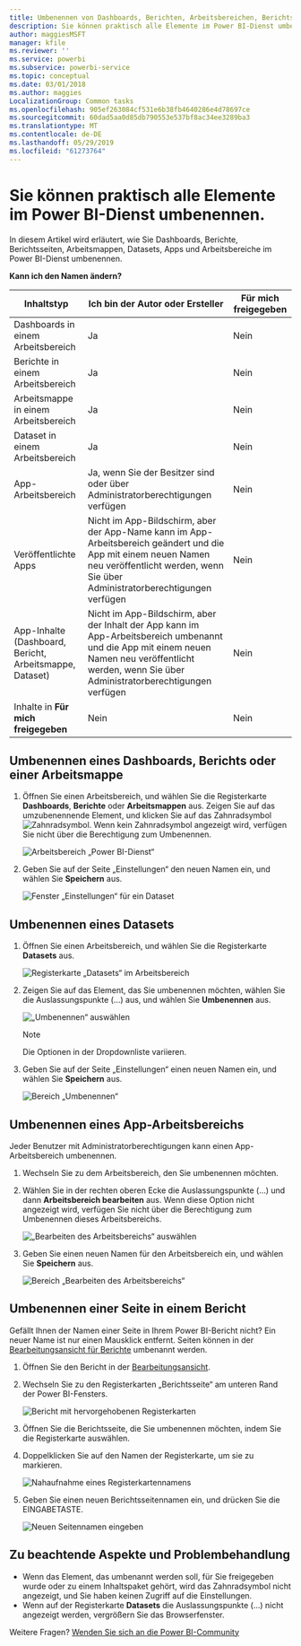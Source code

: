 ```yaml
---
title: Umbenennen von Dashboards, Berichten, Arbeitsbereichen, Berichtsseiten und Datasets
description: Sie können praktisch alle Elemente im Power BI-Dienst umbenennen.
author: maggiesMSFT
manager: kfile
ms.reviewer: ''
ms.service: powerbi
ms.subservice: powerbi-service
ms.topic: conceptual
ms.date: 03/01/2018
ms.author: maggies
LocalizationGroup: Common tasks
ms.openlocfilehash: 905ef263084cf531e6b38fb4640286e4d78697ce
ms.sourcegitcommit: 60dad5aa0d85db790553e537bf8ac34ee3289ba3
ms.translationtype: MT
ms.contentlocale: de-DE
ms.lasthandoff: 05/29/2019
ms.locfileid: "61273764"
---
```

# <a name="rename-almost-anything-in-power-bi-service"></a>Sie können praktisch alle Elemente im Power BI-Dienst umbenennen.
In diesem Artikel wird erläutert, wie Sie Dashboards, Berichte, Berichtsseiten, Arbeitsmappen, Datasets, Apps und Arbeitsbereiche im Power BI-Dienst umbenennen.

**Kann ich den Namen ändern?**

| Inhaltstyp | Ich bin der Autor oder Ersteller | Für mich freigegeben |
| --- | --- | --- |
| Dashboards in einem Arbeitsbereich |Ja |Nein |
| Berichte in einem Arbeitsbereich |Ja |Nein |
| Arbeitsmappe in einem Arbeitsbereich |Ja |Nein |
| Dataset in einem Arbeitsbereich |Ja |Nein |
| App-Arbeitsbereich |Ja, wenn Sie der Besitzer sind oder über Administratorberechtigungen verfügen |Nein |
| Veröffentlichte Apps |Nicht im App-Bildschirm, aber der App-Name kann im App-Arbeitsbereich geändert und die App mit einem neuen Namen neu veröffentlicht werden, wenn Sie über Administratorberechtigungen verfügen |Nein |
| App-Inhalte (Dashboard, Bericht, Arbeitsmappe, Dataset) |Nicht im App-Bildschirm, aber der Inhalt der App kann im App-Arbeitsbereich umbenannt und die App mit einem neuen Namen neu veröffentlicht werden, wenn Sie über Administratorberechtigungen verfügen |Nein |
| Inhalte in **Für mich freigegeben** |Nein |Nein |

## <a name="rename-a-dashboard-report-or-workbook"></a>Umbenennen eines Dashboards, Berichts oder einer Arbeitsmappe
1. Öffnen Sie einen Arbeitsbereich, und wählen Sie die Registerkarte **Dashboards**, **Berichte** oder **Arbeitsmappen** aus. Zeigen Sie auf das umzubenennende Element, und klicken Sie auf das Zahnradsymbol ![Zahnradsymbol](media/service-rename/powerbi-cog-icon.png). Wenn kein Zahnradsymbol angezeigt wird, verfügen Sie nicht über die Berechtigung zum Umbenennen.
   
   ![Arbeitsbereich „Power BI-Dienst“](media/service-rename/power-bi-workspace-dashboards.png)
2. Geben Sie auf der Seite „Einstellungen“ den neuen Namen ein, und wählen Sie **Speichern** aus.
   
   ![Fenster „Einstellungen“ für ein Dataset](media/service-rename/power-bi-rename-dashboard2.png)

## <a name="rename-a-dataset"></a>Umbenennen eines Datasets
1. Öffnen Sie einen Arbeitsbereich, und wählen Sie die Registerkarte **Datasets** aus.
   
   ![Registerkarte „Datasets“ im Arbeitsbereich](media/service-rename/power-bi-ellipses.png)
2. Zeigen Sie auf das Element, das Sie umbenennen möchten, wählen Sie die Auslassungspunkte (...) aus, und wählen Sie **Umbenennen** aus.  
   
      ![„Umbenennen“ auswählen](media/service-rename/power-bi-rename-datasets.png)
   
   > [!NOTE]
   > Die Optionen in der Dropdownliste variieren.
   > 
   > 
3. Geben Sie auf der Seite „Einstellungen“ einen neuen Namen ein, und wählen Sie **Speichern** aus.
   
     ![Bereich „Umbenennen“](media/service-rename/power-bi-rename.png)

## <a name="rename-an-app-workspace"></a>Umbenennen eines App-Arbeitsbereichs
Jeder Benutzer mit Administratorberechtigungen kann einen App-Arbeitsbereich umbenennen.

1. Wechseln Sie zu dem Arbeitsbereich, den Sie umbenennen möchten.
2. Wählen Sie in der rechten oberen Ecke die Auslassungspunkte (...) und dann **Arbeitsbereich bearbeiten** aus. Wenn diese Option nicht angezeigt wird, verfügen Sie nicht über die Berechtigung zum Umbenennen dieses Arbeitsbereichs. 
   
    ![„Bearbeiten des Arbeitsbereichs“ auswählen](media/service-rename/power-bi-edit-workspace.png)
3. Geben Sie einen neuen Namen für den Arbeitsbereich ein, und wählen Sie **Speichern** aus.
   
   ![Bereich „Bearbeiten des Arbeitsbereichs“](media/service-rename/power-bi-workspace-rename.png)

## <a name="rename-a-page-in-a-report"></a>Umbenennen einer Seite in einem Bericht
Gefällt Ihnen der Namen einer Seite in Ihrem Power BI-Bericht nicht?  Ein neuer Name ist nur einen Mausklick entfernt. Seiten können in der [Bearbeitungsansicht für Berichte](service-interact-with-a-report-in-editing-view.md) umbenannt werden.

1. Öffnen Sie den Bericht in der [Bearbeitungsansicht](consumer/end-user-reading-view.md).
2. Wechseln Sie zu den Registerkarten „Berichtsseite“ am unteren Rand der Power BI-Fensters.
   
    ![Bericht mit hervorgehobenen Registerkarten](media/service-rename/report-page-tabs-new.png)
3. Öffnen Sie die Berichtsseite, die Sie umbenennen möchten, indem Sie die Registerkarte auswählen.
4. Doppelklicken Sie auf den Namen der Registerkarte, um sie zu markieren.  
   
    ![Nahaufnahme eines Registerkartennamens](media/service-rename/hilite-tab.png)
5. Geben Sie einen neuen Berichtsseitennamen ein, und drücken Sie die EINGABETASTE.
   
    ![Neuen Seitennamen eingeben](media/service-rename/new-name.png)

## <a name="considerations-and-troubleshooting"></a>Zu beachtende Aspekte und Problembehandlung
* Wenn das Element, das umbenannt werden soll, für Sie freigegeben wurde oder zu einem Inhaltspaket gehört, wird das Zahnradsymbol nicht angezeigt, und Sie haben keinen Zugriff auf die Einstellungen.
* Wenn auf der Registerkarte **Datasets** die Auslassungspunkte (...) nicht angezeigt werden, vergrößern Sie das Browserfenster.

Weitere Fragen? [Wenden Sie sich an die Power BI-Community](http://community.powerbi.com/)

